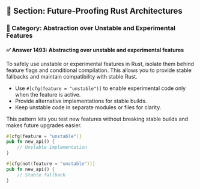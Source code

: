 ## 📘 Section: Future-Proofing Rust Architectures  
### 🔹 Category: Abstraction over Unstable and Experimental Features  
#### ✅ Answer 1493: Abstracting over unstable and experimental features

To safely use unstable or experimental features in Rust, isolate them behind feature flags and conditional compilation. This allows you to provide stable fallbacks and maintain compatibility with stable Rust.

- Use `#[cfg(feature = "unstable")]` to enable experimental code only when the feature is active.
- Provide alternative implementations for stable builds.
- Keep unstable code in separate modules or files for clarity.

This pattern lets you test new features without breaking stable builds and makes future upgrades easier.

```rust
#[cfg(feature = "unstable")]
pub fn new_api() {
    // Unstable implementation
}

#[cfg(not(feature = "unstable"))]
pub fn new_api() {
    // Stable fallback
}
```
